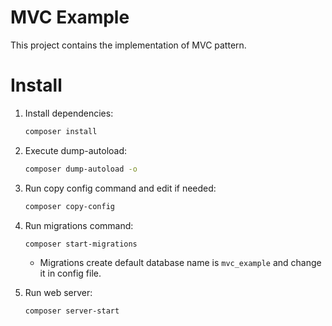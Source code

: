 # MVC Example

This project contains the implementation of MVC pattern.

# Install

1. Install dependencies:

    ```bash
    composer install
    ```

2. Execute dump-autoload:

    ```bash
    composer dump-autoload -o
    ```

3. Run copy config command and edit if needed:

    ```bash
    composer copy-config
    ```

4. Run migrations command:

    ```bash
    composer start-migrations
    ```
    * Migrations create default database name is `mvc_example` and change it in config file.

5. Run web server:

    ```bash
    composer server-start
    ```
